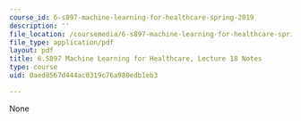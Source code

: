```yaml
---
course_id: 6-s897-machine-learning-for-healthcare-spring-2019
description: ''
file_location: /coursemedia/6-s897-machine-learning-for-healthcare-spring-2019/0aed8567d444ac0319c76a980edb1eb3_MIT6_S897S19_lec18note.pdf
file_type: application/pdf
layout: pdf
title: 6.S897 Machine Learning for Healthcare, Lecture 18 Notes
type: course
uid: 0aed8567d444ac0319c76a980edb1eb3

---
```

None
